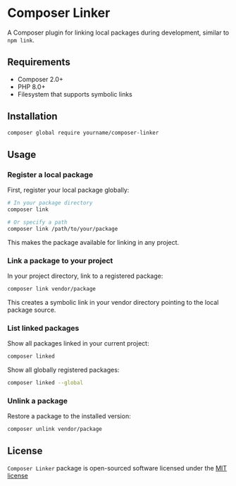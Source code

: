 # Composer Linker

A Composer plugin for linking local packages during development, similar to `npm link`.

## Requirements

* Composer 2.0+
* PHP 8.0+
* Filesystem that supports symbolic links

## Installation

```bash
composer global require yourname/composer-linker
```

## Usage

### Register a local package

First, register your local package globally:

```bash
# In your package directory
composer link

# Or specify a path
composer link /path/to/your/package
```

This makes the package available for linking in any project.

### Link a package to your project

In your project directory, link to a registered package:

```bash
composer link vendor/package
```

This creates a symbolic link in your vendor directory pointing to the local package source.

### List linked packages

Show all packages linked in your current project:

```bash
composer linked
```

Show all globally registered packages:

```bash
composer linked --global
```

### Unlink a package

Restore a package to the installed version:

```bash
composer unlink vendor/package
```

## License

`Composer Linker` package is open-sourced software licensed under the [MIT license](LICENSE)